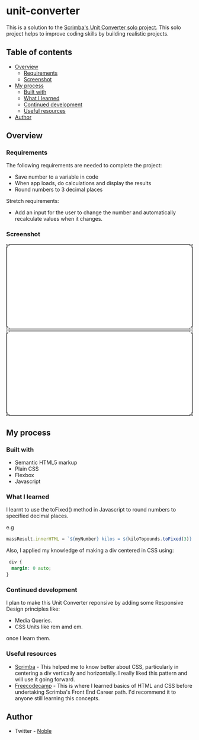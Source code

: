 # unit-converter

This is a solution to the [Scrimba's Unit Converter solo project](https://scrimba.com/learn/frontend/module-32-solo-project-unit-converter-c2g86PSZ). This solo project helps to improve coding skills by building realistic projects. 

## Table of contents

- [Overview](#overview)
  - [Requirements](#requirements)
  - [Screenshot](#screenshot)
- [My process](#my-process)
  - [Built with](#built-with)
  - [What I learned](#what-i-learned)
  - [Continued development](#continued-development)
  - [Useful resources](#useful-resources)
- [Author](#author)

## Overview

### Requirements

The following requirements are needed to complete the project:

- Save number to a variable in code
- When app loads, do calculations and display the results
- Round numbers to 3 decimal places

Stretch requirements:

- Add an input for the user to change the number and automatically recalculate values when it changes.

### Screenshot

![Unit Converter](./screenshot1.png?raw=true)
![Unit Converter Active State](./screenshot2.png?raw=true)


## My process

### Built with

- Semantic HTML5 markup
- Plain CSS
- Flexbox
- Javascript


### What I learned

I learnt to use the toFixed() method in Javascript to round numbers to specified decimal places.

e.g

```javascript
massResult.innerHTML = `${myNumber} kilos = ${kiloTopounds.toFixed(3)} pounds | ${myNumber} pounds = ${poundsTokilo.toFixed(3)} kilos`
```
Also, I applied my knowledge of making a div centered in CSS using:

```css
 div {
  margin: 0 auto;
}
```
### Continued development
I plan to make this Unit Converter reponsive by adding some Responsive Design principles like:
- Media Queries.
- CSS Units like rem amd em.

once I learn them.


### Useful resources

- [Scrimba](https://www.scrimba.com) - This helped me to know better about CSS, particularly in centering a div vertically and horizontally. I really liked this pattern and will use it going forward.
- [Freecodecamp](https://www.freedcodecamp.com) - This is   where I learned basics of HTML and CSS before undertaking Scrimba's Front End Career path. I'd recommend it to anyone still learning this concepts.


## Author

- Twitter - [Noble](https://www.twitter.com/ilive_noble)
